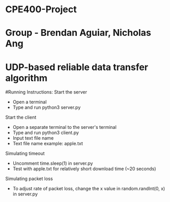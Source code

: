 # CPE400-Project
# Group - Brendan Aguiar, Nicholas Ang
# UDP-based reliable data transfer algorithm

#Running Instructions:
Start the server
* Open a terminal
* Type and run python3 server.py

Start the client
* Open a separate terminal to the server's terminal
* Type and run python3 client.py
* Input text file name
* Text file name example: apple.txt

Simulating timeout
* Uncomment time.sleep(1) in server.py
* Test with apple.txt for relatively short download time (~20 seconds)

Simulating packet loss
* To adjust rate of packet loss, change the x value in random.randInt(0, x) in server.py

